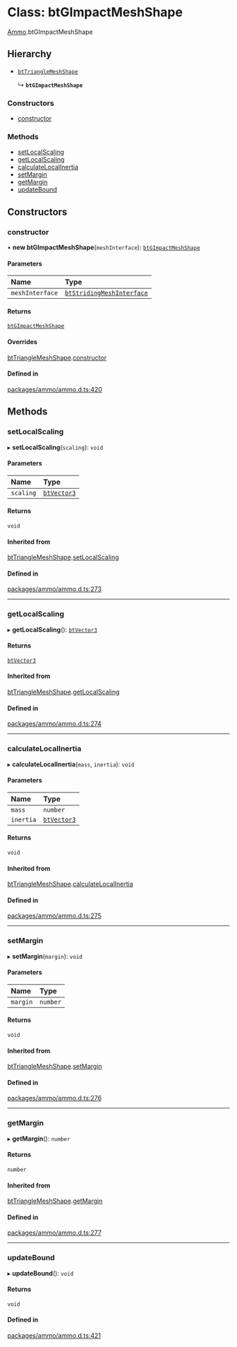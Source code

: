# Class: btGImpactMeshShape

[Ammo](../modules/Ammo.md).btGImpactMeshShape

## Hierarchy

- [`btTriangleMeshShape`](Ammo.btTriangleMeshShape.md)

  ↳ **`btGImpactMeshShape`**

### Constructors

- [constructor](Ammo.btGImpactMeshShape.md#constructor)

### Methods

- [setLocalScaling](Ammo.btGImpactMeshShape.md#setlocalscaling)
- [getLocalScaling](Ammo.btGImpactMeshShape.md#getlocalscaling)
- [calculateLocalInertia](Ammo.btGImpactMeshShape.md#calculatelocalinertia)
- [setMargin](Ammo.btGImpactMeshShape.md#setmargin)
- [getMargin](Ammo.btGImpactMeshShape.md#getmargin)
- [updateBound](Ammo.btGImpactMeshShape.md#updatebound)

## Constructors

### constructor

• **new btGImpactMeshShape**(`meshInterface`): [`btGImpactMeshShape`](Ammo.btGImpactMeshShape.md)

#### Parameters

| Name | Type |
| :------ | :------ |
| `meshInterface` | [`btStridingMeshInterface`](Ammo.btStridingMeshInterface.md) |

#### Returns

[`btGImpactMeshShape`](Ammo.btGImpactMeshShape.md)

#### Overrides

[btTriangleMeshShape](Ammo.btTriangleMeshShape.md).[constructor](Ammo.btTriangleMeshShape.md#constructor)

#### Defined in

[packages/ammo/ammo.d.ts:420](https://github.com/Orillusion/orillusion/blob/main/packages/ammo/ammo.d.ts#L420)

## Methods

### setLocalScaling

▸ **setLocalScaling**(`scaling`): `void`

#### Parameters

| Name | Type |
| :------ | :------ |
| `scaling` | [`btVector3`](Ammo.btVector3.md) |

#### Returns

`void`

#### Inherited from

[btTriangleMeshShape](Ammo.btTriangleMeshShape.md).[setLocalScaling](Ammo.btTriangleMeshShape.md#setlocalscaling)

#### Defined in

[packages/ammo/ammo.d.ts:273](https://github.com/Orillusion/orillusion/blob/main/packages/ammo/ammo.d.ts#L273)

___

### getLocalScaling

▸ **getLocalScaling**(): [`btVector3`](Ammo.btVector3.md)

#### Returns

[`btVector3`](Ammo.btVector3.md)

#### Inherited from

[btTriangleMeshShape](Ammo.btTriangleMeshShape.md).[getLocalScaling](Ammo.btTriangleMeshShape.md#getlocalscaling)

#### Defined in

[packages/ammo/ammo.d.ts:274](https://github.com/Orillusion/orillusion/blob/main/packages/ammo/ammo.d.ts#L274)

___

### calculateLocalInertia

▸ **calculateLocalInertia**(`mass`, `inertia`): `void`

#### Parameters

| Name | Type |
| :------ | :------ |
| `mass` | `number` |
| `inertia` | [`btVector3`](Ammo.btVector3.md) |

#### Returns

`void`

#### Inherited from

[btTriangleMeshShape](Ammo.btTriangleMeshShape.md).[calculateLocalInertia](Ammo.btTriangleMeshShape.md#calculatelocalinertia)

#### Defined in

[packages/ammo/ammo.d.ts:275](https://github.com/Orillusion/orillusion/blob/main/packages/ammo/ammo.d.ts#L275)

___

### setMargin

▸ **setMargin**(`margin`): `void`

#### Parameters

| Name | Type |
| :------ | :------ |
| `margin` | `number` |

#### Returns

`void`

#### Inherited from

[btTriangleMeshShape](Ammo.btTriangleMeshShape.md).[setMargin](Ammo.btTriangleMeshShape.md#setmargin)

#### Defined in

[packages/ammo/ammo.d.ts:276](https://github.com/Orillusion/orillusion/blob/main/packages/ammo/ammo.d.ts#L276)

___

### getMargin

▸ **getMargin**(): `number`

#### Returns

`number`

#### Inherited from

[btTriangleMeshShape](Ammo.btTriangleMeshShape.md).[getMargin](Ammo.btTriangleMeshShape.md#getmargin)

#### Defined in

[packages/ammo/ammo.d.ts:277](https://github.com/Orillusion/orillusion/blob/main/packages/ammo/ammo.d.ts#L277)

___

### updateBound

▸ **updateBound**(): `void`

#### Returns

`void`

#### Defined in

[packages/ammo/ammo.d.ts:421](https://github.com/Orillusion/orillusion/blob/main/packages/ammo/ammo.d.ts#L421)
